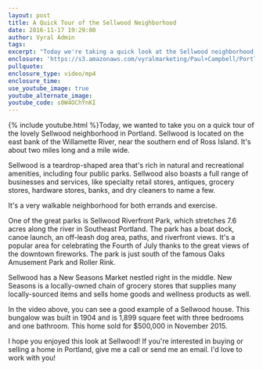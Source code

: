 ```yaml
---
layout: post
title: A Quick Tour of the Sellwood Neighborhood
date: 2016-11-17 19:29:00
author: Vyral Admin
tags:
excerpt: "Today we're taking a quick look at the Sellwood neighborhood in Portland, located on the east bank of the Willamette River. It's a walkable neighborhood with tons of great amenities."
enclosure: 'https://s3.amazonaws.com/vyralmarketing/Paul+Campbell/Portland+Real+Estate+Agent-+A+Tour+of+Sellwood.mp4'
pullquote:
enclosure_type: video/mp4
enclosure_time:
use_youtube_image: true
youtube_alternate_image:
youtube_code: s0W4OChYnKI
---
```



{% include youtube.html %}Today, we wanted to take you on a quick tour of the lovely Sellwood neighborhood in Portland. Sellwood is located on the east bank of the Willamette River, near the southern end of Ross Island. It's about two miles long and a mile wide.

Sellwood is a teardrop-shaped area that's rich in natural and recreational amenities, including four public parks. Sellwood also boasts a full range of businesses and services, like specialty retail stores, antiques, grocery stores, hardware stores, banks, and dry cleaners to name a few.

It's a very walkable neighborhood for both errands and exercise.

One of the great parks is Sellwood Riverfront Park, which stretches 7.6 acres along the river in Southeast Portland. The park has a boat dock, canoe launch, an off-leash dog area, paths, and riverfront views. It's a popular area for celebrating the Fourth of July thanks to the great views of the downtown fireworks. The park is just south of the famous Oaks Amusement Park and Roller Rink.

Sellwood has a New Seasons Market nestled right in the middle. New Seasons is a locally-owned chain of grocery stores that supplies many locally-sourced items and sells home goods and wellness products as well.

In the video above, you can see a good example of a Sellwood house. This bungalow was built in 1904 and is 1,899 square feet with three bedrooms and one bathroom. This home sold for $500,000 in November 2015.

I hope you enjoyed this look at Sellwood! If you're interested in buying or selling a home in Portland, give me a call or send me an email. I'd love to work with you!